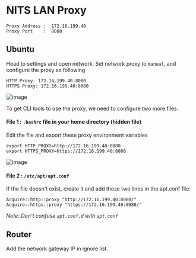 # NITS LAN Proxy
```
Proxy Address :  172.16.199.40
Proxy Port    :  8080
```

## Ubuntu

Head to settings and open network.
Set network proxy to `manual`, and configure the proxy as following
```
HTTP Proxy: 172.16.199.40:8080
HTTPS Proxy: 172.16.199.40:8080
```
![image](https://user-images.githubusercontent.com/23384886/161261232-607e482f-9e9d-43e7-9470-8cd7c7acf28f.png)


To get CLI tools to use the proxy, we need to configure two more files.

#### File 1 : `.bashrc` file in your home directory (hidden file)

Edit the file and export these proxy environment variables
```
export HTTP_PROXY=http://172.16.199.40:8080
export HTTPS_PROXY=https://172.16.199.40:8080
 ```
 ![image](https://user-images.githubusercontent.com/23384886/161261536-725a9678-9f02-4eb7-966d-c1ea96c4e87f.png)

#### File 2 : `/etc/apt/apt.conf` 

If the file doesn't exist, create it and add these two lines in the apt.conf file:
```
Acquire::http::proxy "http://172.16.199.40:8080/"
Acquire::https::proxy "https://172.16.199.40:8080/"
```
*Note: Don't confuse `apt.conf.d` with `apt.conf`*

## Router
Add the network gateway IP in ignore list.
